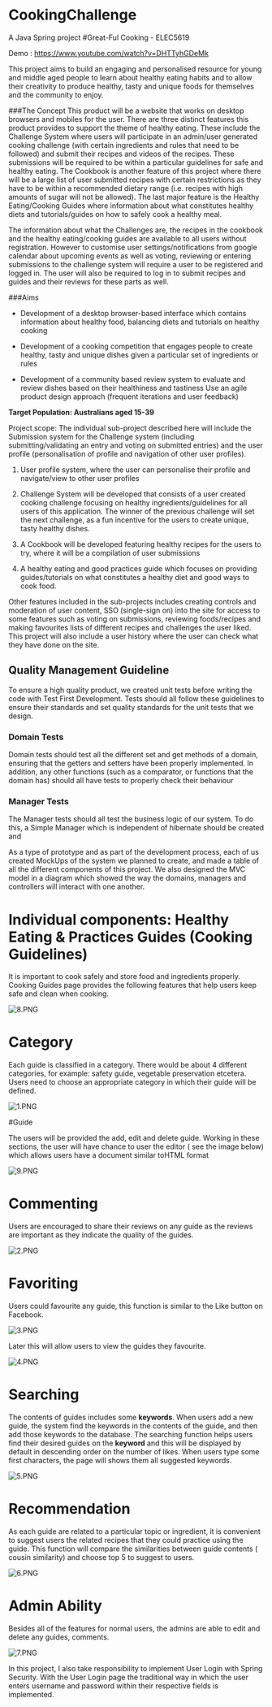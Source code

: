 # CookingChallenge
A Java Spring project
#Great-Ful Cooking - ELEC5619

Demo : https://www.youtube.com/watch?v=DHTTyhGDeMk

This project aims to build an engaging and personalised resource for young and middle aged people to learn about healthy eating habits and to allow their creativity to produce healthy, tasty and unique foods for themselves and the community to enjoy.

###The Concept
This product will be a website that works on desktop browsers and mobiles for the user. There are three distinct features this product provides to support the theme of healthy eating. These include the Challenge System where users will participate in an admin/user generated cooking challenge (with certain ingredients and rules that need to be followed) and submit their recipes and videos of the recipes. These submissions will be required to be within a particular guidelines for safe and healthy eating. The Cookbook is another feature of this project where there will be a large list of user submitted recipes with certain restrictions as they have to be within a recommended dietary range (i.e. recipes with high amounts of sugar will not be allowed). The last major feature is the Healthy Eating/Cooking Guides where information about what constitutes healthy diets and tutorials/guides on how to safely cook a healthy meal.

The information about what the Challenges are, the recipes in the cookbook and the healthy eating/cooking guides are available to all users without registration. However to customise user settings/notifications from google calendar about upcoming events as well as voting, reviewing or entering submissions to the challenge system will require a user to be registered and logged in. The user will also be required to log in to submit recipes and guides and their reviews for these parts as well.



###Aims 

* Development of a desktop browser-based interface which contains information about healthy food, balancing diets and tutorials on healthy cooking

* Development of a cooking competition that engages people to create healthy, tasty and unique dishes given a particular set of ingredients or rules  

* Development of a community based review system to evaluate and review dishes based on their healthiness and tastiness
Use an agile product design approach (frequent iterations and user feedback)  

**Target Population: Australians aged 15-39** 

Project scope: The individual sub-project described here will include the Submission system for the Challenge system (including submitting/validating an entry and voting on submitted entries) and the user profile (personalisation of profile and navigation of other user profiles). 


1. User profile system, where the user can personalise their profile and navigate/view to other user profiles
 
2. Challenge System will be developed that consists of a user created cooking challenge focusing on healthy ingredients/guidelines for all users of this application. The winner of the previous challenge will set the next challenge, as a fun incentive for the users to create unique, tasty healthy dishes. 

3. A Cookbook will be developed featuring healthy recipes for the users to try, where it will be a compilation of user submissions

4. A healthy eating and good practices guide which focuses on providing guides/tutorials on what constitutes a healthy diet and good ways to cook food. 

Other features included in the sub-projects includes creating controls and moderation of user content, SSO (single-sign on) into the site for access to some features such as voting on submissions, reviewing foods/recipes and making favourites lists of different recipes and challenges the user liked. This project will also include a user history where the user can check what they have done on the site.


## Quality Management Guideline

To ensure a high quality product, we created unit tests before writing the code with Test First Development. Tests should all follow these guidelines to ensure their standards and set quality standards for the unit tests that we design.

### Domain Tests
Domain tests should test all the different set and get methods of a domain, ensuring that the getters and setters have been properly implemented. In addition, any other functions (such as a comparator, or functions that the domain has) should all have tests to properly check their behaviour

### Manager Tests
The Manager tests should all test the business logic of our system. To do this, a Simple Manager which is independent of hibernate should be created and 



As a type of prototype and as part of the development process, each of us created MockUps of the system we planned to create, and made a table of all the different components of this project. We also designed the MVC model in a diagram which showed the way the domains, managers and controllers will interact with one another.



# Individual components: Healthy Eating & Practices Guides (Cooking Guidelines) #

It is important to cook safely and store food and ingredients properly. Cooking Guides page provides the following features that help users keep safe and clean when cooking. 

![8.PNG](https://bitbucket.org/repo/nBzXnB/images/3989292380-8.PNG)

# Category 

Each guide is classified in a category. There would be about 4 different categories, for example: safety guide, vegetable preservation etcetera. Users need to choose an appropriate category in which their guide will be defined.

![1.PNG](https://bitbucket.org/repo/nBzXnB/images/3276630-1.PNG)

#Guide

The users will be provided the add, edit and delete guide. Working in these sections, the user will have chance to user the editor ( see the image below) which allows users have a document similar toHTML format

![9.PNG](https://bitbucket.org/repo/nBzXnB/images/3472538384-9.PNG)

# Commenting 

Users are encouraged to share their reviews on any guide as the reviews are important as they indicate the quality of the guides. 

![2.PNG](https://bitbucket.org/repo/nBzXnB/images/263999427-2.PNG)

# Favoriting 

Users could favourite any guide, this function is similar to the Like button on Facebook.

![3.PNG](https://bitbucket.org/repo/nBzXnB/images/2759278462-3.PNG)

 Later this will allow users to view the guides they favourite.

![4.PNG](https://bitbucket.org/repo/nBzXnB/images/2881199632-4.PNG)


# Searching 

The contents of guides includes some **keywords**. When users add a new guide, the system find the keywords in the contents of the guide,  and then add those keywords to the database. The searching function helps users find their desired guides on the **keyword** and this will be displayed by default in descending order on the number of likes. When users type some first characters, the page will shows them all suggested keywords.

![5.PNG](https://bitbucket.org/repo/nBzXnB/images/3854729335-5.PNG)

# Recommendation 

 As each guide are related to a particular topic or ingredient, it is convenient to suggest users the related recipes that they could practice using the guide. This function will compare the similarities between guide contents ( cousin similarity) and choose top 5 to suggest to users.

![6.PNG](https://bitbucket.org/repo/nBzXnB/images/1064604866-6.PNG)

# Admin Ability 

Besides all of the features for normal users, the admins are able to edit and delete any guides, comments.

![7.PNG](https://bitbucket.org/repo/nBzXnB/images/1021685968-7.PNG)

In this project, I also take responsibility to implement User Login with Spring Security. With the User Login page the traditional way in which the user enters username and password within their respective fields is implemented. 

